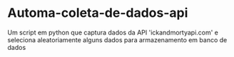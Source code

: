 # Automa-coleta-de-dados-api
Um script em python que captura dados da API 'ickandmortyapi.com' e seleciona aleatoriamente alguns dados para armazenamento em banco de dados

